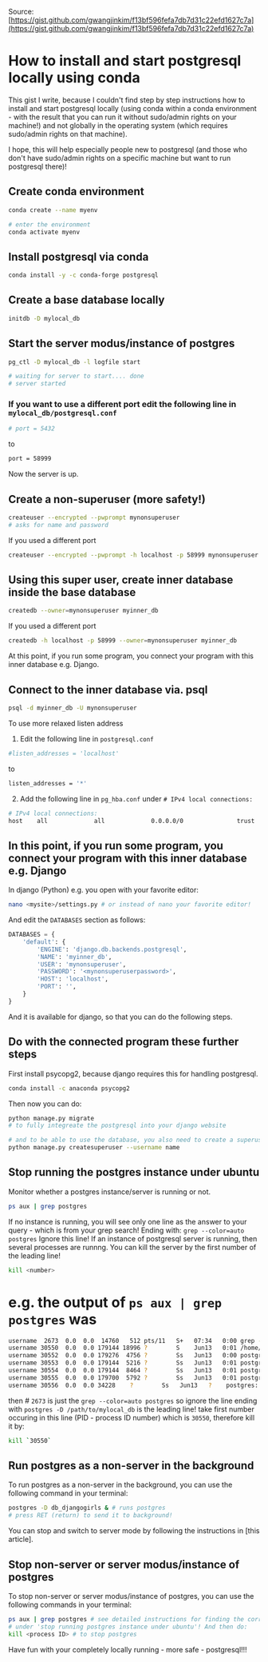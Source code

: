 Source:
[https://gist.github.com/gwangjinkim/f13bf596fefa7db7d31c22efd1627c7a](https://gist.github.com/gwangjinkim/f13bf596fefa7db7d31c22efd1627c7a)

# How to install and start postgresql locally using conda

This gist I write, because I couldn't find step by step instructions
how to install and start postgresql locally (using conda within a conda environment - with the result
that you can run it without sudo/admin rights on your machine!)
and not globally in the operating system (which requires sudo/admin rights on that machine).

I hope, this will help especially people new to postgresql (and those who don't have sudo/admin rights on a specific machine but want
to run postgresql there)!

## Create conda environment

```bash
conda create --name myenv

# enter the environment
conda activate myenv
```

## Install postgresql via conda

```bash
conda install -y -c conda-forge postgresql
```

## Create a base database locally

```bash
initdb -D mylocal_db
```

## Start the server modus/instance of postgres

```bash
pg_ctl -D mylocal_db -l logfile start

# waiting for server to start.... done
# server started
```

### If you want to use a different port edit the following line in `mylocal_db/postgresql.conf`

```bash
# port = 5432
```

to

```bash
port = 58999
```


Now the server is up.

## Create a non-superuser (more safety!)

```bash
createuser --encrypted --pwprompt mynonsuperuser
# asks for name and password
```

If you used a different port
```bash
createuser --encrypted --pwprompt -h localhost -p 58999 mynonsuperuser
```

## Using this super user, create inner database inside the base database

```bash
createdb --owner=mynonsuperuser myinner_db
```

If you used a different port
```bash
createdb -h localhost -p 58999 --owner=mynonsuperuser myinner_db 
```

At this point, if you run some program,
you connect your program with this inner database
e.g. Django.

## Connect to the inner database via. psql

```bash
psql -d myinner_db -U mynonsuperuser
```

To use more relaxed listen address

1) Edit the following line in `postgresql.conf`

```bash
#listen_addresses = 'localhost'
```

to

```bash
listen_addresses = '*'
```

2) Add the following line in `pg_hba.conf` under `# IPv4 local connections:`

```bash
# IPv4 local connections: 
host    all             all             0.0.0.0/0               trust
```

## In this point, if you run some program, you connect your program with this inner database e.g. Django

In django (Python) e.g. you open with your favorite editor:

```bash
nano <mysite>/settings.py # or instead of nano your favorite editor!
```

And edit the `DATABASES` section as follows:

```python
DATABASES = {
    'default': {
        'ENGINE': 'django.db.backends.postgresql',
        'NAME': 'myinner_db',
        'USER': 'mynonsuperuser',
        'PASSWORD': '<mynonsuperuserpassword>',
        'HOST': 'localhost',
        'PORT': '',
    }
}
```

And it is available for django, so that you can do the following steps.

## Do with the connected program these further steps

First install psycopg2, because django requires this for handling postgresql.

```bash
conda install -c anaconda psycopg2
```

Then now you can do:

```bash
python manage.py migrate
# to fully integreate the postgresql into your django website

# and to be able to use the database, you also need to create a superuser
python manage.py createsuperuser --username name 
```

## Stop running the postgres instance under ubuntu

Monitor whether a postgres instance/server is running or not.

```bash
ps aux | grep postgres
```

If no instance is running, you will see only one line as the answer to your query - which is from your grep search!
Ending with: `grep --color=auto postgres`
Ignore this line!
If an instance of postgresql server is running, then several processes are runnng.
You can kill the server by the first number of the leading line!

```bash
kill <number>
```

# e.g. the output of `ps aux | grep postgres` was

```bash
username  2673  0.0  0.0  14760   512 pts/11   S+   07:34   0:00 grep --color=auto postgres
username 30550  0.0  0.0 179144 18996 ?        S    Jun13   0:01 /home/username/miniconda3/envs/django/bin/postgres -D mylocal_db
username 30552  0.0  0.0 179276  4756 ?        Ss   Jun13   0:00 postgres: checkpointer process   
username 30553  0.0  0.0 179144  5216 ?        Ss   Jun13   0:01 postgres: writer process   
username 30554  0.0  0.0 179144  8464 ?        Ss   Jun13   0:01 postgres: wal writer process   
username 30555  0.0  0.0 179700  5792 ?        Ss   Jun13   0:01 postgres: autovacuum launcher process   
username 30556  0.0  0.0 34228    ?        Ss   Jun13   ?    postgres: stats collector process  
```

then # `2673` is just the `grep --color=auto postgres` so ignore
the line ending with `postgres -D /path/to/mylocal_db` is the leading line!
take first number occuring in this line (PID - process ID number) which is `30550`, therefore kill it by:

```bash
kill `30550`
```

## Run postgres as a non-server in the background

To run postgres as a non-server in the background, you can use the following command in your terminal:

```bash
postgres -D db_djangogirls & # runs postgres
# press RET (return) to send it to background!
```

You can stop and switch to server mode by following the instructions in [this article].

## Stop non-server or server modus/instance of postgres

To stop non-server or server modus/instance of postgres, you can use the following commands in your terminal:

```bash
ps aux | grep postgres # see detailed instructions for finding the correct <process ID> 
# under 'stop running postgres instance under ubuntu'! And then do:
kill <process ID> # to stop postgres
```

Have fun with your completely locally running - more safe - postgresql!!!
